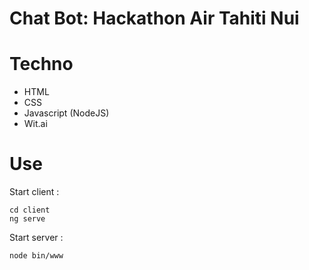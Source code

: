 # Chat Bot: Hackathon Air Tahiti Nui

# Techno 

* HTML
* CSS
* Javascript (NodeJS)
* Wit.ai

# Use

Start client : 
```
cd client
ng serve
```

Start server : 
```
node bin/www
```